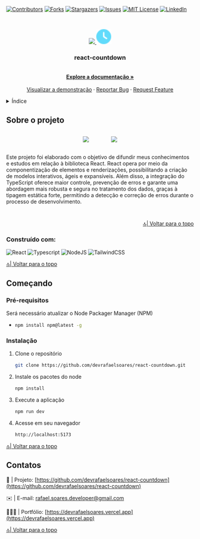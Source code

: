 <a name="readme-top"></a>

[![Contributors][contributors-shield]][contributors-url]
[![Forks][forks-shield]][forks-url]
[![Stargazers][stars-shield]][stars-url]
[![Issues][issues-shield]][issues-url]
[![MIT License][license-shield]][license-url]
[![LinkedIn][linkedin-shield]][linkedin-url]

<br />
<div align="center">
  <div>
  <a href="https://github.com/devrafaelsoares/react-countdown">

<img width="45px" src="https://cdn.jsdelivr.net/gh/devicons/devicon/icons/react/react-original.svg" /> <img width="40px" src="docs/images/countdown-icon.svg" />  
 </a>

  </div>

  <h3 align="center">react-countdown</h3>

  <p align="center">
    <br />
    <a href="https://github.com/devrafaelsoares/react-countdown"><strong>Explore a documentação »</strong></a>
    <br />
    <br />
    <a href="https://github.com/devrafaelsoares/react-countdown">Visualizar a demonstração</a>
    ·
    <a href="https://github.com/devrafaelsoares/react-countdown/issues">Reportar Bug</a>
    ·
    <a href="https://github.com/devrafaelsoares/react-countdown/issues">Request Feature</a>
  </p>
</div>

<details>
  <summary>Índice</summary>
  <ol>
    <li>
      <a href="#sobre-o-projeto">Sobre o projeto</a>
      <ul>
        <li><a href="#construído-com">Construído com</a></li>
      </ul>
    </li>
    <li>
      <a href="#começando">Começando</a>
      <ul>
        <li><a href="#pré-requisitos">Pré-requisitos</a></li>
        <li><a href="#instalação">Instalação</a></li>
      </ul>
    </li>
    <li><a href="#contatos">Contatos</a></li>
  </ol>
</details>

## Sobre o projeto

<div>
  <div style="display: flex; justify-content: center; flex-direction: column; align-items: center; gap: 1em; padding: 1em 0">
    <div align="center">
      <img width="500px" src="docs/images/countdown-desktop.gif">
      &nbsp;&nbsp;&nbsp;&nbsp;&nbsp;&nbsp;&nbsp;&nbsp;&nbsp;&nbsp;&nbsp;&nbsp;&nbsp;
      <img width="150px" src="docs/images/countdown-mobile.gif">
  </div>
  <p>
  Este projeto foi elaborado com o objetivo de difundir meus conhecimentos e estudos em relação à biblioteca React. React opera por meio da componentização de elementos e renderizações, possibilitando a criação de modelos interativos, ágeis e expansíveis. Além disso, a integração do TypeScript oferece maior controle, prevenção de erros e garante uma abordagem mais robusta e segura no tratamento dos dados, graças à tipagem estática forte, permitindo a detecção e correção de erros durante o processo de desenvolvimento.
  </p>
</div>
  <p align="right"><a href="#readme-top">🔝| Voltar para o topo</a></p>

### Construído com:

![React][react-badge]
![Typescript][typescript-badge]
![NodeJS][node-js-badge]
![TailwindCSS][tailwindcss]

<p align="righ"><a href="#readme-top">🔝| Voltar para o topo</a></p>

## Começando

### Pré-requisitos

Será necessário atualizar o Node Packager Manager (NPM)

-   ```sh
    npm install npm@latest -g
    ```

### Instalação

1. Clone o repositório
    ```sh
    git clone https://github.com/devrafaelsoares/react-countdown.git
    ```
2. Instale os pacotes do node
    ```sh
    npm install
    ```
3. Execute a aplicação

    ```js
    npm run dev
    ```

4. Acesse em seu navegador
    ```sh
    http://localhost:5173
    ```

<p align="righ"><a href="#readme-top">🔝| Voltar para o topo</a></p>

## Contatos

🔰 | Projeto: [https://github.com/devrafaelsoares/react-countdown](https://github.com/devrafaelsoares/react-countdown)

✉️ | E-mail: [rafael.soares.developer@gmail.com](mailto:rafael.soares.developer@gmail.com)

🧑🏾‍💻 | Portfólio: [https://devrafaelsoares.vercel.app](https://devrafaelsoares.vercel.app)

<p align="righ"><a href="#readme-top">🔝| Voltar para o topo</a></p>

[contributors-shield]: https://img.shields.io/github/contributors/devrafaelsoares/react-countdown.svg?style=for-the-badge
[contributors-url]: https://github.com/devrafaelsoares/react-countdown/graphs/contributors
[forks-shield]: https://img.shields.io/github/forks/devrafaelsoares/react-countdown.svg?style=for-the-badge
[forks-url]: https://github.com/devrafaelsoares/react-countdown/network/members
[stars-shield]: https://img.shields.io/github/stars/devrafaelsoares/react-countdown.svg?style=for-the-badge
[stars-url]: https://github.com/devrafaelsoares/react-countdown/stargazers
[issues-shield]: https://img.shields.io/github/issues/devrafaelsoares/react-countdown.svg?style=for-the-badge
[issues-url]: https://github.com/devrafaelsoares/react-countdown/issues
[license-shield]: https://img.shields.io/github/license/devrafaelsoares/react-countdown.svg?style=for-the-badge
[license-url]: https://github.com/devrafaelsoares/react-countdown/blob/master/LICENSE
[linkedin-shield]: https://img.shields.io/badge/-LinkedIn-black.svg?style=for-the-badge&logo=linkedin&colorB=555
[linkedin-url]: https://www.linkedin.com/in/rafael-henrique-soares-de-freitas-2a667a23a/
[typescript-badge]: https://img.shields.io/badge/-Typescript-333333?style=flat&logo=typescript
[react-badge]: https://img.shields.io/badge/-React-333333?style=flat&logo=react
[node-js-badge]: https://img.shields.io/badge/-NodeJS-333333?style=flat&logo=node.js
[tailwindcss]: https://img.shields.io/badge/-TailwindCSS-333333?style=flat&logo=tailwindcss
